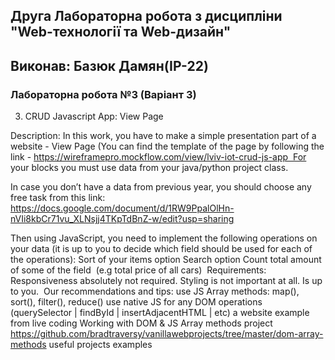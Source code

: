 ## Друга Лабораторна робота з дисципліни "Web-технології та Web-дизайн"
## Виконав: Базюк Дамян(ІР-22)
### Лабораторна робота №3 (Варіант 3)
3. CRUD Javascript App: View Page

Description: In this work, you have to make a simple presentation part of a website - View Page (You can find the template of the page by following the link - https://wireframepro.mockflow.com/view/lviv-iot-crud-js-app  For your blocks you must use data from your java/python project class.

In case you don’t have a data from previous year, you should choose any free task from this link: 
https://docs.google.com/document/d/1RW9PpalOlHn-nVIi8kbCr71vu_XLNsjj4TKpTdBnZ-w/edit?usp=sharing

Then using JavaScript, you need to implement the following operations on your data (it is up to you to decide which field should be used for each of the operations): 
Sort of your items option
Search option 
Count total amount of some of the field  (e.g total price of all cars)
 Requirements:
Responsiveness absolutely not required.
Styling is not important at all. Is up to you.
 Our recommendations and tips:
use JS Array methods: map(), sort(), filter(), reduce()
use native JS for any DOM operations (querySelector | findById | insertAdjacentHTML | etc)
a website example from live coding
Working with DOM & JS Array methods project https://github.com/bradtraversy/vanillawebprojects/tree/master/dom-array-methods
useful projects examples 

